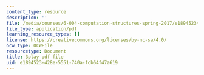 ```yaml
---
content_type: resource
description: ''
file: /media/courses/6-004-computation-structures-spring-2017/e1894523428e5551740afcb64f47a619_sz4kq_ltDrM.pdf
file_type: application/pdf
learning_resource_types: []
license: https://creativecommons.org/licenses/by-nc-sa/4.0/
ocw_type: OCWFile
resourcetype: Document
title: 3play pdf file
uid: e1894523-428e-5551-740a-fcb64f47a619
---
```

